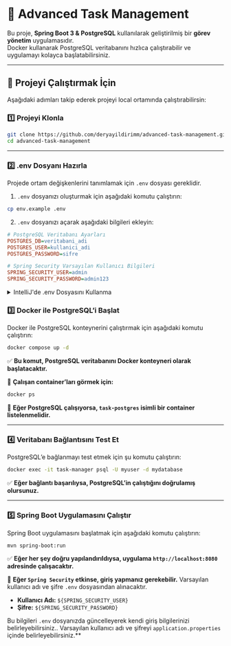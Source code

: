 # 📝 Advanced Task Management

Bu proje, **Spring Boot 3 & PostgreSQL** kullanılarak geliştirilmiş bir **görev yönetim** uygulamasıdır.\
Docker kullanarak PostgreSQL veritabanını hızlıca çalıştırabilir ve uygulamayı kolayca başlatabilirsiniz.

---

## 🚀 Projeyi Çalıştırmak İçin

Aşağıdaki adımları takip ederek projeyi local ortamında çalıştırabilirsin:

### 1️⃣ Projeyi Klonla

```sh
git clone https://github.com/deryayildirimm/advanced-task-management.git
cd advanced-task-management
```

---

### 2️⃣ **.env Dosyanı Hazırla**
Projede ortam değişkenlerini tanımlamak için `.env` dosyası gereklidir.

1. `.env` dosyanızı oluşturmak için aşağıdaki komutu çalıştırın:
```sh
cp env.example .env
```

2. `.env` dosyanızı açarak aşağıdaki bilgileri ekleyin:
```ini
# PostgreSQL Veritabanı Ayarları
POSTGRES_DB=veritabani_adi
POSTGRES_USER=kullanici_adi
POSTGRES_PASSWORD=sifre

# Spring Security Varsayılan Kullanıcı Bilgileri
SPRING_SECURITY_USER=admin
SPRING_SECURITY_PASSWORD=admin123
```

<details>
<summary>IntelliJ'de .env Dosyasını Kullanma</summary>

#### 📌 1️⃣ IntelliJ IDEA'ya `.env` Dosyasını Okutmak için Plugin Kullanma

Eğer IntelliJ'nin **otomatik olarak `.env` dosyasını okumasını** istiyorsan:

1. **IntelliJ IDEA'da** `"File"` → `"Settings"` → `"Plugins"` menüsüne gir.
2. **Marketplace'te `"EnvFile"` eklentisini ara** ve yükle.
3. **"Run/Debug Configurations"** menüsüne git.
4. **Sağ üstte `"EnvFile"` sekmesini aç** ve `"Enable EnvFile"` kutucuğunu işaretle.
5. **"+" butonuna basıp proje kök dizinindeki `.env` dosyanı seç.**
6. **Apply ve OK butonlarına bas.**

💡 **Bu yöntemle IntelliJ her çalıştırmada `.env` dosyasını otomatik olarak okuyacaktır.**

---

#### 📌 2️⃣ IntelliJ Üzerinden Manuel Environment Değişkenleri Tanımlama

Eğer `.env` dosyasını plugin olmadan kullanmak istiyorsan:

1. **Üst Menüden → `"Run"` → `"Edit Configurations"`** seçeneğine tıkla.
2. **Çalıştırmak istediğin Spring Boot uygulamasını seç.**
3. **"Environment Variables" kısmına tıkla.**
4. **"+" butonuna bas** ve aşağıdaki değerleri elle ekle:

| **Key (Değişken Adı)**  | **Value (Değer)** |
|-----------------|------------------|
| `POSTGRES_DB`  | `mydatabase`      |
| `POSTGRES_USER` | `myuser`         |
| `POSTGRES_PASSWORD` | `mypassword` |

5. **Apply ve OK butonlarına bas.**

💡 **Bu yöntemle environment değişkenleri sadece IntelliJ içinde bu proje için tanımlanmış olur.**

</details>



### 3️⃣ **Docker ile PostgreSQL’i Başlat**
Docker ile PostgreSQL konteynerini çalıştırmak için aşağıdaki komutu çalıştırın:
```sh
docker compose up -d
```
✅ **Bu komut, PostgreSQL veritabanını Docker konteyneri olarak başlatacaktır.**

📌 **Çalışan container’ları görmek için:**
```sh
docker ps
```
📌 **Eğer PostgreSQL çalışıyorsa, `task-postgres` isimli bir container listelenmelidir.**

---

### 4️⃣ **Veritabanı Bağlantısını Test Et**
PostgreSQL’e bağlanmayı test etmek için şu komutu çalıştırın:
```sh
docker exec -it task-manager psql -U myuser -d mydatabase
```
✅ **Eğer bağlantı başarılıysa, PostgreSQL’in çalıştığını doğrulamış olursunuz.**

---

### 5️⃣ **Spring Boot Uygulamasını Çalıştır**
Spring Boot uygulamasını başlatmak için aşağıdaki komutu çalıştırın:
```sh
mvn spring-boot:run
```
✅ **Eğer her şey doğru yapılandırıldıysa, uygulama `http://localhost:8080` adresinde çalışacaktır.**

📌 **Eğer `Spring Security` etkinse, giriş yapmanız gerekebilir.** Varsayılan kullanıcı adı ve şifre `.env` dosyasından alınacaktır.

- **Kullanıcı Adı:** `${SPRING_SECURITY_USER}`
- **Şifre:** `${SPRING_SECURITY_PASSWORD}`

Bu bilgileri `.env` dosyanızda güncelleyerek kendi giriş bilgilerinizi belirleyebilirsiniz.. Varsayılan kullanıcı adı ve şifreyi `application.properties` içinde belirleyebilirsiniz.**

